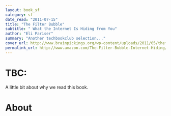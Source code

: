 ```yaml
---
layout: book_sf
category: sf
date_read: "2011-07-15"
title: "The Filter Bubble"
subtitle: " What the Internet Is Hiding from You"
author: "Eli Pariser"
summary: "Another techbookclub selection..."
cover_url: http://www.brainpickings.org/wp-content/uploads/2011/05/thefilterbubble.jpg
permalink_url: http://www.amazon.com/The-Filter-Bubble-Internet-Hiding/dp/1594203008/
---
```


# TBC:
A little bit about why we read this book.

# About

